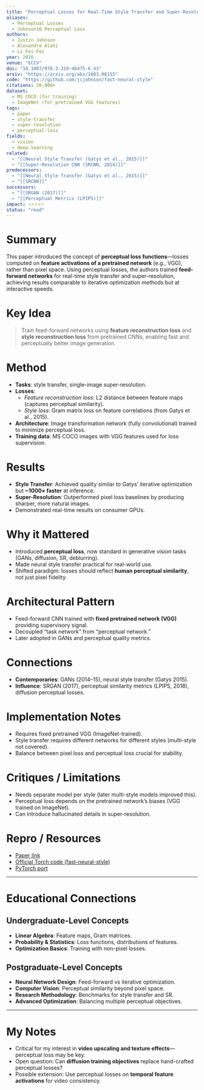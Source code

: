```yaml
---
title: "Perceptual Losses for Real-Time Style Transfer and Super-Resolution (2016)"
aliases: 
  - Perceptual Losses
  - Johnson16 Perceptual Loss
authors:
  - Justin Johnson
  - Alexandre Alahi
  - Li Fei-Fei
year: 2016
venue: "ECCV"
doi: "10.1007/978-3-319-46475-6_43"
arxiv: "https://arxiv.org/abs/1603.08155"
code: "https://github.com/jcjohnson/fast-neural-style"
citations: 20,000+
dataset:
  - MS COCO (for training)
  - ImageNet (for pretrained VGG features)
tags:
  - paper
  - style-transfer
  - super-resolution
  - perceptual-loss
fields:
  - vision
  - deep-learning
related:
  - "[[Neural Style Transfer (Gatys et al., 2015)]]"
  - "[[Super-Resolution CNN (SRCNN, 2014)]]"
predecessors:
  - "[[Neural Style Transfer (Gatys et al., 2015)]]"
  - "[[SRCNN]]"
successors:
  - "[[SRGAN (2017)]]"
  - "[[Perceptual Metrics (LPIPS)]]"
impact: ⭐⭐⭐⭐⭐
status: "read"
---
```

# Summary
This paper introduced the concept of **perceptual loss functions**—losses computed on **feature activations of a pretrained network** (e.g., VGG), rather than pixel space. Using perceptual losses, the authors trained **feed-forward networks** for real-time style transfer and super-resolution, achieving results comparable to iterative optimization methods but at interactive speeds.

# Key Idea
> Train feed-forward networks using **feature reconstruction loss** and **style reconstruction loss** from pretrained CNNs, enabling fast and perceptually better image generation.

# Method
- **Tasks**: style transfer, single-image super-resolution.  
- **Losses**:  
  - *Feature reconstruction loss*: L2 distance between feature maps (captures perceptual similarity).  
  - *Style loss*: Gram matrix loss on feature correlations (from Gatys et al., 2015).  
- **Architecture**: Image transformation network (fully convolutional) trained to minimize perceptual loss.  
- **Training data**: MS COCO images with VGG features used for loss supervision.  

# Results
- **Style Transfer**: Achieved quality similar to Gatys’ iterative optimization but **~1000× faster** at inference.  
- **Super-Resolution**: Outperformed pixel loss baselines by producing sharper, more natural images.  
- Demonstrated real-time results on consumer GPUs.  

# Why it Mattered
- Introduced **perceptual loss**, now standard in generative vision tasks (GANs, diffusion, SR, deblurring).  
- Made neural style transfer practical for real-world use.  
- Shifted paradigm: losses should reflect **human perceptual similarity**, not just pixel fidelity.  

# Architectural Pattern
- Feed-forward CNN trained with **fixed pretrained network (VGG)** providing supervisory signal.  
- Decoupled “task network” from “perceptual network.”  
- Later adopted in GANs and perceptual quality metrics.  

# Connections
- **Contemporaries**: GANs (2014–15), neural style transfer (Gatys 2015).  
- **Influence**: SRGAN (2017), perceptual similarity metrics (LPIPS, 2018), diffusion perceptual losses.  

# Implementation Notes
- Requires fixed pretrained VGG (ImageNet-trained).  
- Style transfer requires different networks for different styles (multi-style not covered).  
- Balance between pixel loss and perceptual loss crucial for stability.  

# Critiques / Limitations
- Needs separate model per style (later multi-style models improved this).  
- Perceptual loss depends on the pretrained network’s biases (VGG trained on ImageNet).  
- Can introduce hallucinated details in super-resolution.  

# Repro / Resources
- [Paper link](https://arxiv.org/abs/1603.08155)  
- [Official Torch code (fast-neural-style)](https://github.com/jcjohnson/fast-neural-style)  
- [PyTorch port](https://github.com/pytorch/examples/tree/main/fast_neural_style)  

---

# Educational Connections

## Undergraduate-Level Concepts
- **Linear Algebra**: Feature maps, Gram matrices.  
- **Probability & Statistics**: Loss functions, distributions of features.  
- **Optimization Basics**: Training with non-pixel losses.  

## Postgraduate-Level Concepts
- **Neural Network Design**: Feed-forward vs iterative optimization.  
- **Computer Vision**: Perceptual similarity beyond pixel space.  
- **Research Methodology**: Benchmarks for style transfer and SR.  
- **Advanced Optimization**: Balancing multiple perceptual objectives.  

---

# My Notes
- Critical for my interest in **video upscaling and texture effects**—perceptual loss may be key.  
- Open question: Can **diffusion training objectives** replace hand-crafted perceptual losses?  
- Possible extension: Use perceptual losses on **temporal feature activations** for video consistency.  
